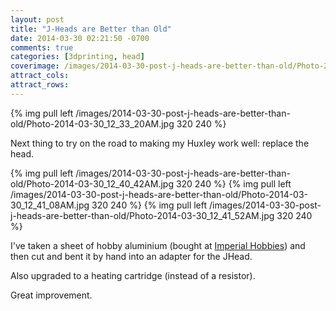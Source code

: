 ```yaml
---
layout: post
title: "J-Heads are Better than Old"
date: 2014-03-30 02:21:50 -0700
comments: true
categories: [3dprinting, head]
coverimage: /images/2014-03-30-post-j-heads-are-better-than-old/Photo-2014-03-30_12_41_52AM.jpg
attract_cols:
attract_rows:
---
```

{% img pull left /images/2014-03-30-post-j-heads-are-better-than-old/Photo-2014-03-30_12_33_20AM.jpg 320 240 %}

Next thing to try on the road to making my Huxley work well: replace the head.

<!-- more -->

{% img pull left /images/2014-03-30-post-j-heads-are-better-than-old/Photo-2014-03-30_12_40_42AM.jpg 320 240 %}
{% img pull left /images/2014-03-30-post-j-heads-are-better-than-old/Photo-2014-03-30_12_41_08AM.jpg 320 240 %}
{% img pull left /images/2014-03-30-post-j-heads-are-better-than-old/Photo-2014-03-30_12_41_52AM.jpg 320 240 %}

I've taken a sheet of hobby aluminium (bought at [Imperial Hobbies](http://www.imperialhobbies.ca/)) and then cut and bent it by hand into an adapter for the JHead.

Also upgraded to a heating cartridge (instead of a resistor).

Great improvement.